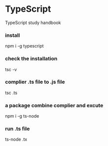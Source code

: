 # TypeScript
TypeScript study handbook

### install
npm i -g typescript

### check the installation
tsc -v

### complier .ts file to .js file
tsc .ts

### a package combine complier and excute
npm i -g ts-node

### run .ts file
ts-node .tx
